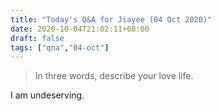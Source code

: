 ```yaml
---
title: "Today's Q&A for Jiayee (04 Oct 2020)"
date: 2020-10-04T21:02:11+08:00
draft: false
tags: ["qna","04-oct"]
---
```

> In three words, describe your love life.

I am undeserving.
